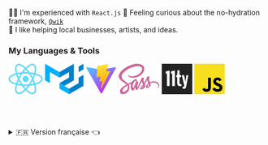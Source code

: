 👨‍💻 I'm experienced with `React.js`
🚀 Feeling curious about the no-hydration framework, [`Qwik`](https://qwik.builder.io/)  
🤝 I like helping local businesses, artists, and ideas.  

### My Languages & Tools

![React.js](images/react.svg)
![MUI](images/mui.svg)
![Vite.js](images/vitejs.svg)
![Sass](images/sass.svg)
![Eleventy.js](images/11ty.svg)
![JavaScript](images/js.svg)

<br><br>

<details>
  <summary>🇫🇷 Version française 👈</summary>
  
📐 Passionné l'expérience utilisateur, j'ai récemment été captivé par le livre "The Design of Everyday Things" de Don Norman.

🗺 Ayant déménagé à Caen, en Normandie, depuis les États-Unis en janvier 2022, j'ai rapidement été séduit par le mode de vie ici. Je suis enthousiaste à l'idée de m'intégrer pleinement dans la culture locale.

👨‍💻 Mon objectif est d'optimiser les fonctionnalités et de créer des interfaces utilisateur intuitives. Facile à dire, difficile à faire. Je suis également un apprenant passionné, prêt à surmonter tous les obstacles pour continuer à évoluer.
  
<a href="mailto: hey@jamesmit.dev?subject=Parlons de la programmation!">Contactez-moi si vous voulez en parler !</a>

<!--More comprehensive tracking provided by Y HYPE-->
![](https://hit.yhype.me/github/profile?user_id=12516538)
</details>
